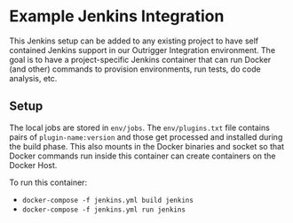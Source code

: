 # Example Jenkins Integration

This Jenkins setup can be added to any existing project to have self contained
Jenkins support in our Outrigger Integration environment. The goal is to have
a project-specific Jenkins container that can run Docker (and other) commands 
to provision environments, run tests, do code analysis, etc.

## Setup

The local jobs are stored in `env/jobs`.  The `env/plugins.txt` file contains 
pairs of `plugin-name:version` and those get processed and installed during 
the build phase.  This also mounts in the Docker binaries and socket so that 
Docker commands run inside this container can create containers on the Docker Host.

To run this container:

  - `docker-compose -f jenkins.yml build jenkins`
  - `docker-compose -f jenkins.yml run jenkins`

